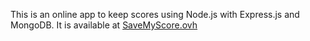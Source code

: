 This is an online app to keep scores using Node.js with Express.js and MongoDB. It is available at <a href='savemyscore.ovh'> SaveMyScore.ovh</a>
